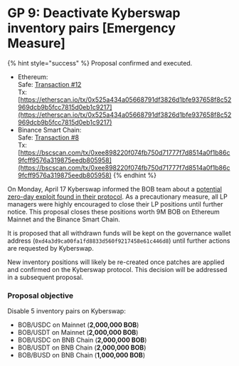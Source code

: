 # GP 9: Deactivate Kyberswap inventory pairs \[Emergency Measure]

{% hint style="success" %}
Proposal confirmed and executed.

* Ethereum: \
  Safe: [Transaction #12](https://app.safe.global/eth:0xd4a3D9Ca00fa1fD8833D560F9217458E61c446d8/transactions/tx?id=multisig\_0xd4a3D9Ca00fa1fD8833D560F9217458E61c446d8\_0x4ba3db44539b0f36cca9df06b59d8a167b3d71172ca82f285f0f7b4da8143239)\
  Tx: [https://etherscan.io/tx/0x525a434a05668791df3826d1bfe937658f8c52969dcb9b5fcc7815d0eb1c9217](https://etherscan.io/tx/0x525a434a05668791df3826d1bfe937658f8c52969dcb9b5fcc7815d0eb1c9217)
* Binance Smart Chain: \
  Safe: [Transaction #8](https://app.safe.global/bnb:0xd4a3D9Ca00fa1fD8833D560F9217458E61c446d8/transactions/tx?id=multisig\_0xd4a3D9Ca00fa1fD8833D560F9217458E61c446d8\_0xf6831d528f267f5e5a0603db0864bf08049ae7572f26c6ee25c94e3045d03b6c)\
  Tx: [https://bscscan.com/tx/0xee898220f074fb750d71777f7d8514a0f1b86c9fcff9576a319875eedb805958](https://bscscan.com/tx/0xee898220f074fb750d71777f7d8514a0f1b86c9fcff9576a319875eedb805958)
{% endhint %}

On Monday, April 17 Kyberswap informed the BOB team about a [potential zero-day exploit found in their protocol](https://twitter.com/KyberNetwork/status/1647920799557505028). As a precautionary measure, all LP managers were highly encouraged to close their LP positions until further notice. This proposal closes these positions worth 9M BOB on Ethereum Mainnet and the Binance Smart Chain.

It is proposed that all withdrawn funds will be kept on the governance wallet address (`0xd4a3d9ca00fa1fd8833d560f9217458e61c446d8`) until further actions are requested by Kyberswap.&#x20;

New inventory positions will likely be re-created once patches are applied and confirmed on the Kyberswap protocol. This decision will be addressed in a subsequent proposal.

### Proposal objective

Disable 5 inventory pairs on Kyberswap:

* BOB/USDC on Mainnet (**2,000,000 BOB**)
* BOB/USDT on Mainnet (**2,000,000 BOB**)
* BOB/USDC on BNB Chain (**2,000,000 BOB**)
* BOB/USDT on BNB Chain (**2,000,000 BOB**)
* BOB/BUSD on BNB Chain (**1,000,000 BOB**)





